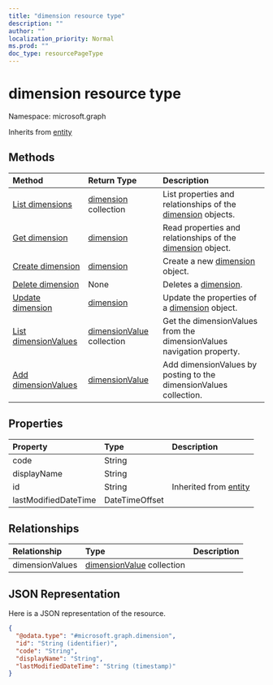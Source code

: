 ```yaml
---
title: "dimension resource type"
description: ""
author: ""
localization_priority: Normal
ms.prod: ""
doc_type: resourcePageType
---
```


# dimension resource type


Namespace: microsoft.graph




Inherits from [entity](../resources/entity.md)

## Methods
|Method|Return Type|Description|
|:---|:---|:---|
|[List dimensions](../api/dimension-list.md)|[dimension](../resources/dimension.md) collection|List properties and relationships of the [dimension](../resources/dimension.md) objects.|
|[Get dimension](../api/dimension-get.md)|[dimension](../resources/dimension.md)|Read properties and relationships of the [dimension](../resources/dimension.md) object.|
|[Create dimension](../api/dimension-create.md)|[dimension](../resources/dimension.md)|Create a new [dimension](../resources/dimension.md) object.|
|[Delete dimension](../api/dimension-delete.md)|None|Deletes a [dimension](../resources/dimension.md).|
|[Update dimension](../api/dimension-update.md)|[dimension](../resources/dimension.md)|Update the properties of a [dimension](../resources/dimension.md) object.|
|[List dimensionValues](../api/dimension-list-dimensionvalues.md)|[dimensionValue](../resources/dimensionvalue.md) collection|Get the dimensionValues from the dimensionValues navigation property.|
|[Add dimensionValues](../api/dimension-post-dimensionvalues.md)|[dimensionValue](../resources/dimensionvalue.md)|Add dimensionValues by posting to the dimensionValues collection.|

## Properties
|Property|Type|Description|
|:---|:---|:---|
|code|String||
|displayName|String||
|id|String| Inherited from [entity](../resources/entity.md)|
|lastModifiedDateTime|DateTimeOffset||

## Relationships
|Relationship|Type|Description|
|:---|:---|:---|
|dimensionValues|[dimensionValue](../resources/dimensionvalue.md) collection||

## JSON Representation
Here is a JSON representation of the resource.
<!-- {
  "blockType": "resource",
  "keyProperty": "id",
  "@odata.type": "microsoft.graph.dimension",
  "baseType": "microsoft.graph.entity",
  "openType": false
}
-->
``` json
{
  "@odata.type": "#microsoft.graph.dimension",
  "id": "String (identifier)",
  "code": "String",
  "displayName": "String",
  "lastModifiedDateTime": "String (timestamp)"
}
```

